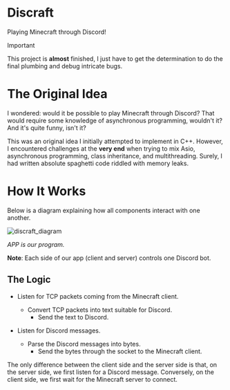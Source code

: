 # Discraft  
Playing Minecraft through Discord!

> [!IMPORTANT]  
> This project is **almost** finished, I just have to get the determination to do the final plumbing and debug intricate bugs.

# The Original Idea  

I wondered: would it be possible to play Minecraft through Discord? That would require some knowledge of asynchronous programming, wouldn't it? And it's quite funny, isn't it?  

This was an original idea I initially attempted to implement in C++. However, I encountered challenges at the **very end** when trying to mix Asio, asynchronous programming, class inheritance, and multithreading. Surely, I had written absolute spaghetti code riddled with memory leaks.  

# How It Works  

Below is a diagram explaining how all components interact with one another.  

![discraft_diagram](https://github.com/user-attachments/assets/f4b462e6-bd87-46ab-91f7-36969165b05d)  

*APP is our program.*  

**Note**: Each side of our app (client and server) controls one Discord bot.  

## The Logic  

- Listen for TCP packets coming from the Minecraft client.  
  - Convert TCP packets into text suitable for Discord.  
    - Send the text to Discord.  

- Listen for Discord messages.  
  - Parse the Discord messages into bytes.  
    - Send the bytes through the socket to the Minecraft client.  

The only difference between the client side and the server side is that, on the server side, we first listen for a Discord message. Conversely, on the client side, we first wait for the Minecraft server to connect.
